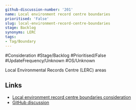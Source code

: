 ```yaml
---
github-discussion-number: '201'
name: Local environment record centre boundaries
prioritised: 'False'
slug: local-environment-record-centre-boundaries
stage: Backlog
synonyms: LERC
tags:
- Tag/Boundary
---
```


#Consideration #Stage/Backlog #Prioritised/False #UpdateFrequency/Unknown #OS/Unknown

Local Environmental Records Centre (LERC) areas

## Links

* [Local environment record centre boundaries consideration](https://design.planning.data.gov.uk/planning-consideration/local-environment-record-centre-boundaries)
* [GitHub discussion](https://github.com/digital-land/data-standards-backlog/discussions/201)